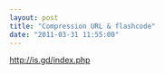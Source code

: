 ```yaml
---
layout: post
title: "Compression URL & flashcode"
date: "2011-03-31 11:55:00"
---
```

http://is.gd/index.php

